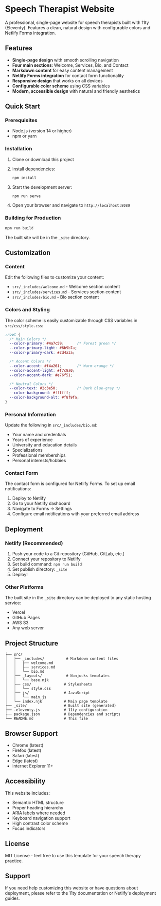 # Speech Therapist Website

A professional, single-page website for speech therapists built with 11ty (Eleventy). Features a clean, natural design with configurable colors and Netlify Forms integration.

## Features

- **Single-page design** with smooth scrolling navigation
- **Four main sections**: Welcome, Services, Bio, and Contact
- **Markdown content** for easy content management
- **Netlify Forms integration** for contact form functionality
- **Responsive design** that works on all devices
- **Configurable color scheme** using CSS variables
- **Modern, accessible design** with natural and friendly aesthetics

## Quick Start

### Prerequisites

- Node.js (version 14 or higher)
- npm or yarn

### Installation

1. Clone or download this project
2. Install dependencies:
   ```bash
   npm install
   ```

3. Start the development server:
   ```bash
   npm run serve
   ```

4. Open your browser and navigate to `http://localhost:8080`

### Building for Production

```bash
npm run build
```

The built site will be in the `_site` directory.

## Customization

### Content

Edit the following files to customize your content:

- `src/_includes/welcome.md` - Welcome section content
- `src/_includes/services.md` - Services section content
- `src/_includes/bio.md` - Bio section content

### Colors and Styling

The color scheme is easily customizable through CSS variables in `src/css/style.css`:

```css
:root {
  /* Main Colors */
  --color-primary: #4a7c59;      /* Forest green */
  --color-primary-light: #6b9b7a;
  --color-primary-dark: #2d4a3a;

  /* Accent Colors */
  --color-accent: #f4a261;       /* Warm orange */
  --color-accent-light: #f7c8a0;
  --color-accent-dark: #e76f51;

  /* Neutral Colors */
  --color-text: #2c3e50;         /* Dark blue-gray */
  --color-background: #ffffff;
  --color-background-alt: #f8f9fa;
}
```

### Personal Information

Update the following in `src/_includes/bio.md`:
- Your name and credentials
- Years of experience
- University and education details
- Specializations
- Professional memberships
- Personal interests/hobbies

### Contact Form

The contact form is configured for Netlify Forms. To set up email notifications:

1. Deploy to Netlify
2. Go to your Netlify dashboard
3. Navigate to Forms → Settings
4. Configure email notifications with your preferred email address

## Deployment

### Netlify (Recommended)

1. Push your code to a Git repository (GitHub, GitLab, etc.)
2. Connect your repository to Netlify
3. Set build command: `npm run build`
4. Set publish directory: `_site`
5. Deploy!

### Other Platforms

The built site in the `_site` directory can be deployed to any static hosting service:
- Vercel
- GitHub Pages
- AWS S3
- Any web server

## Project Structure

```
├── src/
│   ├── _includes/          # Markdown content files
│   │   ├── welcome.md
│   │   ├── services.md
│   │   └── bio.md
│   ├── _layouts/           # Nunjucks templates
│   │   └── base.njk
│   ├── css/               # Stylesheets
│   │   └── style.css
│   ├── js/                # JavaScript
│   │   └── main.js
│   └── index.njk          # Main page template
├── _site/                 # Built site (generated)
├── .eleventy.js           # 11ty configuration
├── package.json           # Dependencies and scripts
└── README.md              # This file
```

## Browser Support

- Chrome (latest)
- Firefox (latest)
- Safari (latest)
- Edge (latest)
- Internet Explorer 11+

## Accessibility

This website includes:
- Semantic HTML structure
- Proper heading hierarchy
- ARIA labels where needed
- Keyboard navigation support
- High contrast color scheme
- Focus indicators

## License

MIT License - feel free to use this template for your speech therapy practice.

## Support

If you need help customizing this website or have questions about deployment, please refer to the 11ty documentation or Netlify's deployment guides.